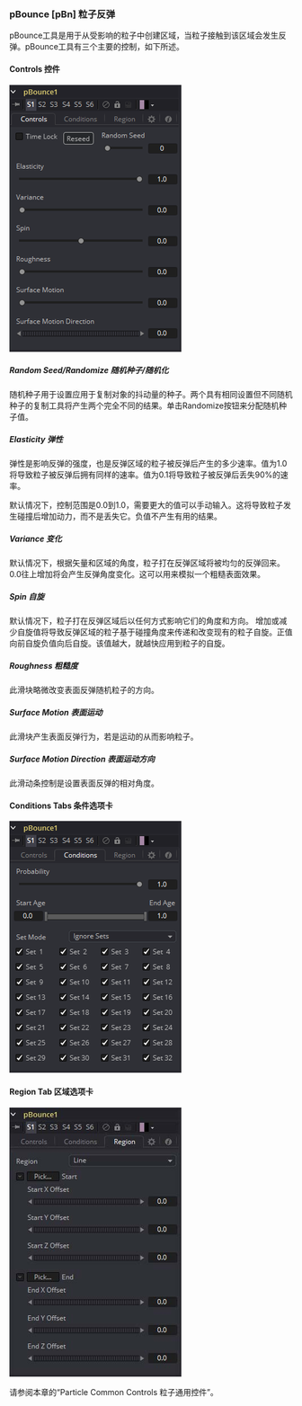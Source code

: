 ### pBounce [pBn] 粒子反弹

pBounce工具是用于从受影响的粒子中创建区域，当粒子接触到该区域会发生反弹。pBounce工具有三个主要的控制，如下所述。 

#### Controls 控件

![pBn_Controls](images/pBn_Controls.png)

##### Random Seed/Randomize 随机种子/随机化

随机种子用于设置应用于复制对象的抖动量的种子。两个具有相同设置但不同随机种子的复制工具将产生两个完全不同的结果。单击Randomize按钮来分配随机种子值。

##### Elasticity 弹性

弹性是影响反弹的强度，也是反弹区域的粒子被反弹后产生的多少速率。值为1.0将导致粒子被反弹后拥有同样的速率。值为0.1将导致粒子被反弹后丢失90%的速率。

默认情况下，控制范围是0.0到1.0，需要更大的值可以手动输入。这将导致粒子发生碰撞后增加动力，而不是丢失它。负值不产生有用的结果。

##### Variance 变化

默认情况下，根据矢量和区域的角度，粒子打在反弹区域将被均匀的反弹回来。0.0往上增加将会产生反弹角度变化。这可以用来模拟一个粗糙表面效果。

##### Spin 自旋

默认情况下，粒子打在反弹区域后以任何方式影响它们的角度和方向。  增加或减少自旋值将导致反弹区域的粒子基于碰撞角度来传递和改变现有的粒子自旋。正值向前自旋负值向后自旋。该值越大，就越快应用到粒子的自旋。

##### Roughness 粗糙度

此滑块略微改变表面反弹随机粒子的方向。

##### Surface Motion 表面运动

此滑块产生表面反弹行为，若是运动的从而影响粒子。

##### Surface Motion Direction 表面运动方向

此滑动条控制是设置表面反弹的相对角度。

#### Conditions Tabs 条件选项卡

![pBn_ConditionsTab](images/pBn_ConditionsTab.png)

#### Region Tab 区域选项卡

![pBn_RegionTab](images/pBn_RegionTab.jpg)

请参阅本章的“Particle Common Controls 粒子通用控件”。